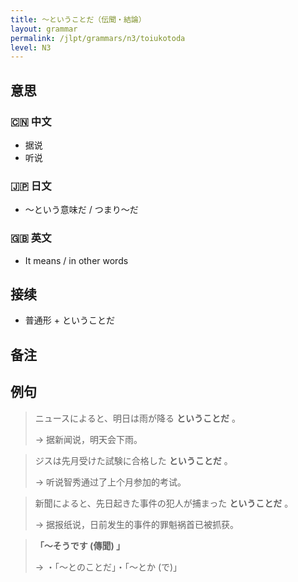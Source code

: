 ```yaml
---
title: 〜ということだ（伝聞・結論）
layout: grammar
permalink: /jlpt/grammars/n3/toiukotoda
level: N3
---
```


## 意思

### 🇨🇳 中文

- 据说
- 听说

### 🇯🇵 日文

- 〜という意味だ / つまり〜だ

### 🇬🇧 英文

- It means / in other words

## 接续

- 普通形 + ということだ

## 备注


## 例句

> ニュースによると、明日は雨が降る **ということだ** 。
>
> → 据新闻说，明天会下雨。

> ジスは先月受けた試験に合格した **ということだ** 。
>
> → 听说智秀通过了上个月参加的考试。

> 新聞によると、先日起きた事件の犯人が捕まった **ということだ** 。
>
> → 据报纸说，日前发生的事件的罪魁祸首已被抓获。

> **「〜そうです (傳聞) 」**
>
> → ・「〜とのことだ」・「〜とか (で)」

